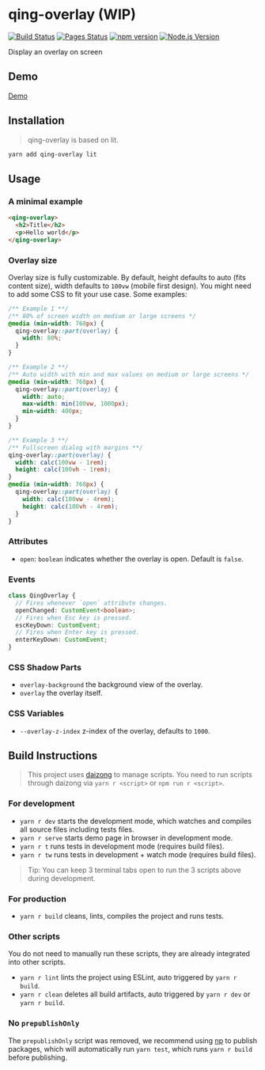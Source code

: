 # qing-overlay (WIP)

[![Build Status](https://github.com/mgenware/qing-overlay/workflows/Build/badge.svg)](https://github.com/mgenware/qing-overlay/actions)
[![Pages Status](https://github.com/mgenware/qing-overlay/workflows/Pages/badge.svg)](https://github.com/mgenware/qing-overlay/actions)
[![npm version](https://img.shields.io/npm/v/qing-overlay.svg?style=flat-square)](https://npmjs.com/package/qing-overlay)
[![Node.js Version](http://img.shields.io/node/v/qing-overlay.svg?style=flat-square)](https://nodejs.org/en/)

Display an overlay on screen

## Demo

[Demo](https://mgenware.github.io/qing-overlay/)

## Installation

> qing-overlay is based on lit.

```sh
yarn add qing-overlay lit
```

## Usage

### A minimal example

```html
<qing-overlay>
  <h2>Title</h2>
  <p>Hello world</p>
</qing-overlay>
```

### Overlay size

Overlay size is fully customizable. By default, height defaults to auto (fits content size), width defaults to `100vw` (mobile first design). You might need to add some CSS to fit your use case. Some examples:

```css
/** Example 1 **/
/** 80% of screen width on medium or large screens */
@media (min-width: 768px) {
  qing-overlay::part(overlay) {
    width: 80%;
  }
}

/** Example 2 **/
/** Auto width with min and max values on medium or large screens */
@media (min-width: 768px) {
  qing-overlay::part(overlay) {
    width: auto;
    max-width: min(100vw, 1000px);
    min-width: 400px;
  }
}

/** Example 3 **/
/** Fullscreen dialog with margins **/
qing-overlay::part(overlay) {
  width: calc(100vw - 1rem);
  height: calc(100vh - 1rem);
}
@media (min-width: 768px) {
  qing-overlay::part(overlay) {
    width: calc(100vw - 4rem);
    height: calc(100vh - 4rem);
  }
}
```

### Attributes

- `open`: `boolean` indicates whether the overlay is open. Default is `false`.

### Events

```ts
class QingOverlay {
  // Fires whenever `open` attribute changes.
  openChanged: CustomEvent<boolean>;
  // Fires when Esc key is pressed.
  escKeyDown: CustomEvent;
  // Fires when Enter key is pressed.
  enterKeyDown: CustomEvent;
}
```

### CSS Shadow Parts

- `overlay-background` the background view of the overlay.
- `overlay` the overlay itself.

### CSS Variables

- `--overlay-z-index` z-index of the overlay, defaults to `1000`.

## Build Instructions

> This project uses [daizong](https://github.com/mgenware/daizong) to manage scripts. You need to run scripts through daizong via `yarn r <script>` or `npm run r <script>`.

### For development

- `yarn r dev` starts the development mode, which watches and compiles all source files including tests files.
- `yarn r serve` starts demo page in browser in development mode.
- `yarn r t` runs tests in development mode (requires build files).
- `yarn r tw` runs tests in development + watch mode (requires build files).

> Tip: You can keep 3 terminal tabs open to run the 3 scripts above during development.

### For production

- `yarn r build` cleans, lints, compiles the project and runs tests.

### Other scripts

You do not need to manually run these scripts, they are already integrated into other scripts.

- `yarn r lint` lints the project using ESLint, auto triggered by `yarn r build`.
- `yarn r clean` deletes all build artifacts, auto triggered by `yarn r dev` or `yarn r build`.

### No `prepublishOnly`

The `prepublishOnly` script was removed, we recommend using [np](https://github.com/sindresorhus/np) to publish packages, which will automatically run `yarn test`, which runs `yarn r build` before publishing.

